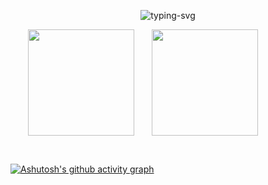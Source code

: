 <p align="center">
   <img src="https://readme-typing-svg.herokuapp.com/?color=165DFF&size=21&center=true&lines=%E7%A5%9D%E4%BD%A0%E4%BB%8A%E6%97%A5%E5%86%99%E4%BB%A3%E7%A0%81%E6%84%89%E5%BF%AB" alt="typing-svg">
</p>


<p style="display: flex;" align="center">
<span>&emsp;&emsp;</span>
<img height="170px" src="https://github-readme-stats.vercel.app/api?username=79E" />
<span>&emsp;&emsp;</span>
<img height="170px" src="https://github-readme-stats.vercel.app/api/top-langs/?username=79E&layout=compact&langs_count=8" />
<span>&emsp;&emsp;</span>
</p>

<div align="center">
<span>&emsp;&emsp;</span>
<span>&emsp;&emsp;</span>
</div>

[![Ashutosh's github activity graph](https://activity-graph.herokuapp.com/graph?username=79E&bg_color=transparent&color=165dff&line=165dff&point=165dff&area=true&hide_border=true)](https://github.com/ashutosh00710/github-readme-activity-graph)
